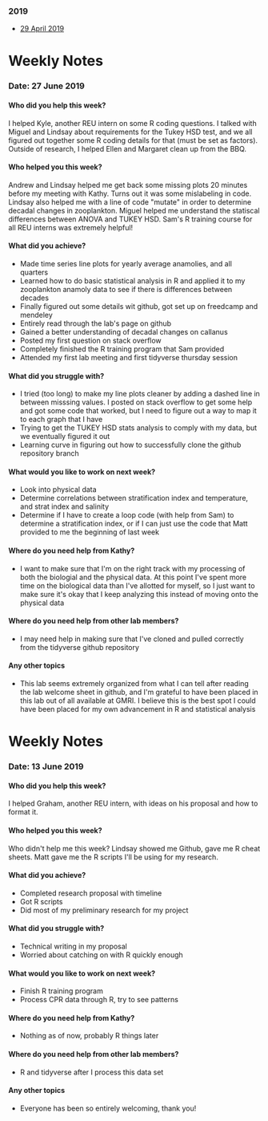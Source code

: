 ### 2019
* [29 April 2019](#date-29-april-2019)

# Weekly Notes
### Date: 27 June 2019 

#### Who did you help this week?

I helped Kyle, another REU intern on some R coding questions. I talked with Miguel and Lindsay about requirements for the Tukey HSD test, and we all figured out together some R coding details for that (must be set as factors). Outside of research, I helped Ellen and Margaret clean up from the BBQ.  

#### Who helped you this week?

Andrew and Lindsay helped me get back some missing plots 20 minutes before my meeting with Kathy. Turns out it was some mislabeling in code. Lindsay also helped me with a line of code "mutate" in order to determine decadal changes in zooplankton. Miguel helped me understand the statiscal differences between ANOVA and TUKEY HSD. Sam's R training course for all REU interns was extremely helpful! 

#### What did you achieve?

* Made time series line plots for yearly average anamolies, and all quarters 
* Learned how to do basic statistical analysis in R and applied it to my zooplankton    anamoly data to see if there is differences between decades 
* Finally figured out some details wit github, got set up on freedcamp and mendeley
* Entirely read through the lab's page on github 
* Gained a better understanding of decadal changes on callanus 
* Posted my first question on stack overflow 
* Completely finished the R training program that Sam provided 
* Attended my first lab meeting and first tidyverse thursday session 

#### What did you struggle with?

* I tried (too long) to make my line plots cleaner by adding a dashed line in between   misssing values. I posted on stack overflow to get some help and got some code that     worked, but I need to figure out a way to map it to each graph that I have 
* Trying to get the TUKEY HSD stats analysis to comply with my data, but we eventually   figured it out 
* Learning curve in figuring out how to successfully clone the github repository        branch

#### What would you like to work on next week?

* Look into physical data 
* Determine correlations between stratification index and temperature, and strat index and salinity 
* Determine if I have to create a loop code (with help from Sam) to determine a stratification index, or if I can just use the code that Matt provided to me the beginning of last week 


#### Where do you need help from Kathy?

* I want to make sure that I'm on the right track with my processing of both the biologial and the physical data. At this point I've spent more time on the biological data than I've allotted for myself, so I just want to make sure it's okay that I keep analyzing this instead of moving onto the physical data 

#### Where do you need help from other lab members?

* I may need help in making sure that I've cloned and pulled correctly from the tidyverse github repository 

#### Any other topics

* This lab seems extremely organized from what I can tell after reading the lab welcome sheet in github, and I'm grateful to have been placed in this lab out of all available at GMRI. I believe this is the best spot I could have been placed for my own advancement in R and statistical analysis 








# Weekly Notes
### Date: 13 June 2019 

#### Who did you help this week?

I helped Graham, another REU intern, with ideas on his proposal and how to format it. 

#### Who helped you this week?

Who didn't help me this week? Lindsay showed me Github, gave me R cheat sheets. Matt gave me the R scripts I'll be using for my research. 

#### What did you achieve?

* Completed research proposal with timeline 
* Got R scripts 
* Did most of my preliminary research for my project 

#### What did you struggle with?

* Technical writing in my proposal 
* Worried about catching on with R quickly enough 

#### What would you like to work on next week?

* Finish R training program 
* Process CPR data through R, try to see patterns


#### Where do you need help from Kathy?

* Nothing as of now, probably R things later 

#### Where do you need help from other lab members?

* R and tidyverse after I process this data set 

#### Any other topics

* Everyone has been so entirely welcoming, thank you! 
